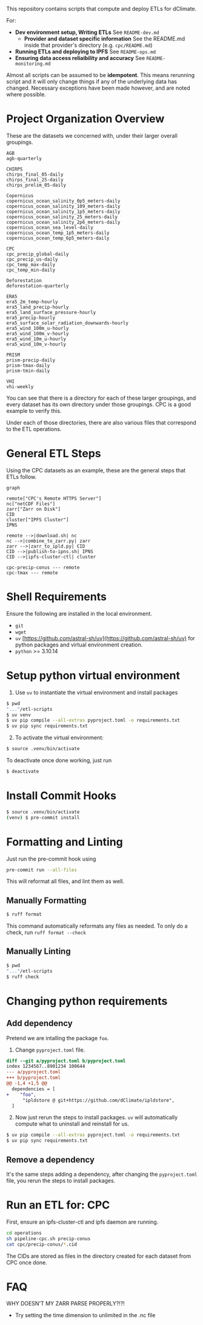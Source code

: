 This repository contains scripts that compute and deploy ETLs for dClimate.

For:
+ **Dev environment setup, Writing ETLs** See `README-dev.md`
  + **Provider and dataset specific information** See the README.md inside that provider's directory (e.g. `cpc/README.md`)
+ **Running ETLs and deploying to IPFS** See `README-ops.md`
+ **Ensuring data access reliaibility and accuracy** See `README-monitoring.md`

Almost all scripts can be assumed to be **idempotent**. This means rerunning script and it will only change things if any of the underlying data has changed. Necessary exceptions have been made however, and are noted where possible.

# Project Organization Overview
These are the datasets we concerned with, under their larger overall groupings.
```
AGB
agb-quarterly

CHIRPS
chirps_final_05-daily
chirps_final_25-daily
chirps_prelim_05-daily

Copernicus
copernicus_ocean_salinity_0p5_meters-daily
copernicus_ocean_salinity_109_meters-daily
copernicus_ocean_salinity_1p5_meters-daily
copernicus_ocean_salinity_25_meters-daily
copernicus_ocean_salinity_2p6_meters-daily
copernicus_ocean_sea_level-daily
copernicus_ocean_temp_1p5_meters-daily
copernicus_ocean_temp_6p5_meters-daily

CPC
cpc_precip_global-daily
cpc_precip_us-daily
cpc_temp_max-daily
cpc_temp_min-daily

Deforestation
deforestation-quarterly

ERA5
era5_2m_temp-hourly
era5_land_precip-hourly
era5_land_surface_pressure-hourly
era5_precip-hourly
era5_surface_solar_radiation_downwards-hourly
era5_wind_100m_u-hourly
era5_wind_100m_v-hourly
era5_wind_10m_u-hourly
era5_wind_10m_v-hourly

PRISM
prism-precip-daily
prism-tmax-daily
prism-tmin-daily

VHI
vhi-weekly
```
You can see that there is a directory for each of these larger groupings, and every dataset has its own directory under those groupings. CPC is a good example to verify this.

Under each of those directories, there are also various files that correspond to the ETL operations.

# General ETL Steps
Using the CPC datasets as an example, these are the general steps that ETLs follow.
```mermaid
graph

remote["CPC's Remote HTTPS Server"]
nc["netCDF Files"]
zarr["Zarr on Disk"]
CID
cluster["IPFS Cluster"]
IPNS

remote -->|download.sh| nc
nc -->|combine_to_zarr.py| zarr
zarr -->|zarr_to_ipld.py| CID
CID -->|publish-to-ipns.sh| IPNS
CID -->|ipfs-cluster-ctl| cluster

cpc-precip-conus --- remote
cpc-tmax --- remote
```

# Shell Requirements
Ensure the following are installed in the local environment.
+ `git`
+ `wget`
+ `uv` [https://github.com/astral-sh/uv](https://github.com/astral-sh/uv) for python packages and virtual environment creation.
+ `python` >= 3.10.14

# Setup python virtual environment
1. Use `uv` to instantiate the virtual environment and install packages
```sh
$ pwd
"..."/etl-scripts
$ uv venv
$ uv pip compile --all-extras pyproject.toml -o requirements.txt
$ uv pip sync requirements.txt
```
2. To activate the virtual environment:
```sh
$ source .venv/bin/activate
```
To deactivate once done working, just run
```sh
$ deactivate
```

# Install Commit Hooks
```sh
$ source .venv/bin/activate
(venv) $ pre-commit install
```

# Formatting and Linting
Just run the pre-commit hook using
```sh
pre-commit run --all-files
```
This will reformat all files, and lint them as well.

## Manually Formatting
```sh
$ ruff format
```
This command automatically reformats any files as needed. To only do a check, run `ruff format --check`

## Manually Linting
```sh
$ pwd
"..."/etl-scripts
$ ruff check
```

# Changing python requirements
## Add dependency
Pretend we are intalling the package `foo`.
1. Change `pyproject.toml` file.
```diff
diff --git a/pyproject.toml b/pyproject.toml
index 1234567..8901234 100644
--- a/pyproject.toml
+++ b/pyproject.toml
@@ -1,4 +1,5 @@
  dependencies = [
+    "foo",
      "ipldstore @ git+https://github.com/dClimate/ipldstore",
  ]
```
2. Now just rerun the steps to install packages. `uv` will automatically compute what to uninstall and reinstall for us.
```sh
$ uv pip compile --all-extras pyproject.toml -o requirements.txt
$ uv pip sync requirements.txt
```

## Remove a dependency
It's the same steps adding a dependency, after changing the `pyproject.toml` file, you rerun the steps to install packages.

# Run an ETL for: CPC
First, ensure an ipfs-cluster-ctl and ipfs daemon are running.
```sh
cd operations
sh pipeline-cpc.sh precip-conus
cat cpc/precip-conus/*.cid
```
The CIDs are stored as files in the directory created for each dataset from CPC once done.

# FAQ

WHY DOESN'T MY ZARR PARSE PROPERLY?!?!
- Try setting the time dimension to unlimited in the .nc file